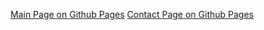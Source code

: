 [Main Page on Github Pages](https://chkhikvadzeg.github.io/BKSI)
[Contact Page on Github Pages](https://chkhikvadzeg.github.io/BKSI/src/leistungen.html)
